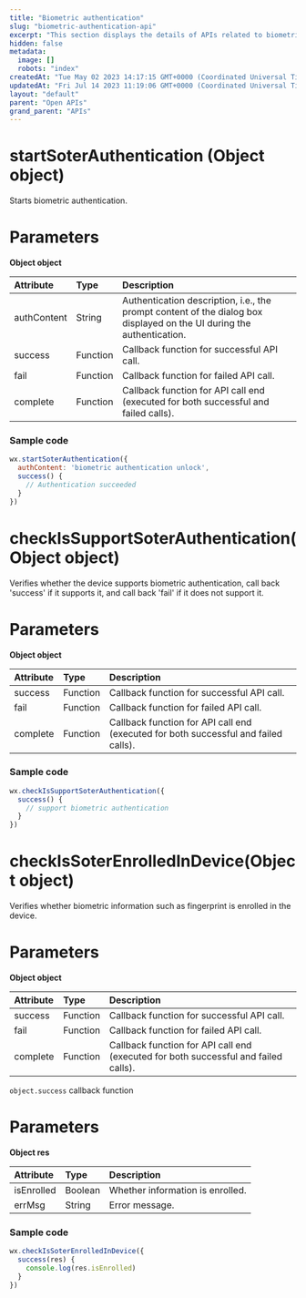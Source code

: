 ```yaml
---
title: "Biometric authentication"
slug: "biometric-authentication-api"
excerpt: "This section displays the details of APIs related to biometric authentication."
hidden: false
metadata: 
  image: []
  robots: "index"
createdAt: "Tue May 02 2023 14:17:15 GMT+0000 (Coordinated Universal Time)"
updatedAt: "Fri Jul 14 2023 11:19:06 GMT+0000 (Coordinated Universal Time)"
layout: "default"
parent: "Open APIs"
grand_parent: "APIs"
---
```

# startSoterAuthentication (Object object)

Starts biometric authentication.

# Parameters

**Object object**

| Attribute   | Type     | Description                                                                                                           |
| :---------- | :------- | :-------------------------------------------------------------------------------------------------------------------- |
| authContent | String   | Authentication description, i.e., the prompt content of the dialog box displayed on the UI during the authentication. |
| success     | Function | Callback function for successful API call.                                                                            |
| fail        | Function | Callback function for failed API call.                                                                                |
| complete    | Function | Callback function for API call end (executed for both successful and failed calls).                                   |

### Sample code

```javascript JavaScript
wx.startSoterAuthentication({
  authContent: 'biometric authentication unlock',
  success() {
  	// Authentication succeeded
  }
})
```

# checkIsSupportSoterAuthentication(Object object)

Verifies whether the device supports biometric authentication, call back 'success' if it supports it, and call back 'fail' if it does not support it.

# Parameters

**Object object**

| Attribute | Type     | Description                                                                         |
| :-------- | :------- | :---------------------------------------------------------------------------------- |
| success   | Function | Callback function for successful API call.                                          |
| fail      | Function | Callback function for failed API call.                                              |
| complete  | Function | Callback function for API call end (executed for both successful and failed calls). |

### Sample code

```javascript ,JavaScript
wx.checkIsSupportSoterAuthentication({
  success() {
  	// support biometric authentication
  }
})
```

# checkIsSoterEnrolledInDevice(Object object)

Verifies whether biometric information such as fingerprint is enrolled in the device.

# Parameters

**Object object**

| Attribute | Type     | Description                                                                         |
| :-------- | :------- | :---------------------------------------------------------------------------------- |
| success   | Function | Callback function for successful API call.                                          |
| fail      | Function | Callback function for failed API call.                                              |
| complete  | Function | Callback function for API call end (executed for both successful and failed calls). |

`object.success` callback function

# Parameters

**Object res**

| Attribute  | Type    | Description                      |
| :--------- | :------ | :------------------------------- |
| isEnrolled | Boolean | Whether information is enrolled. |
| errMsg     | String  | Error message.                   |

### Sample code

```javascript JavaScript
wx.checkIsSoterEnrolledInDevice({
  success(res) {
  	console.log(res.isEnrolled)
  }
})
```
